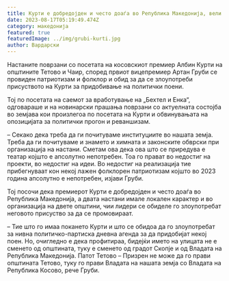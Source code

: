 ```yaml
---
title: Курти е добредојден и често доаѓа во Република Македонија, вели Груби
date: 2023-08-17T05:19:49.474Z
category: македонија
featured: true
featuredImage: ../img/grubi-kurti.jpg
author: Вардарски
---
```

<!--StartFragment-->

Настаните поврзани со посетата на косовскиот премиер Албин Курти на општините Тетово и Чаир, според првиот вицепремиер Артан Груби се провиден патриотизам и фолклор и обид за да се злоупотреби присуството на Курти за придобивање на политички поени.

Тој по посетата на саемот за вработување на „Бехтел и Енка“, одговараше и на новинарски прашања поврзани со актуелната состојба во земјава кои произлегоа по посетата на Курти и обвинувањата на опозицијата за политички прогон и реваншизам.

– Секако дека треба да ги почитуваме институциите во нашата земја. Треба да ги почитуваме и знамето и химната и законските обврски при организација на настани. Сметам ова дека ова што се приредува е театар којшто е апсолутно непотребен. Тоа го прават во недостиг на проекти, во недостиг на идеи. Во недостиг на реализација тие прибегнуваат кон некој лажен фолклорен патриотизам којшто во 2023 година апсолутно е непотребен, изјави Груби.

Тој посочи дека премиерот Курти е добредојден и често доаѓа во Република Македонија, а двата настани имале локален карактер и во организација на двете општини, чии лидери се обиделе го злоупотребат неговото присуство за да се промовираат.

– Тие што го имаа покането Курти и што се обидоа да го злоупотребат за нивна политичко-партиска дневна агенда за да придобијат некој поен. Но, очигледно е дека профитираа, бидејќи името на улицата не е сменето од општината, туку е сменето од градот Скопје и од Владата на Република Македонија. Патот Тетово – Призрен не може да го прави општината Тетово, туку го прави Владата на нашата земја со Владата на Република Косово, рече Груби.

<!--EndFragment-->